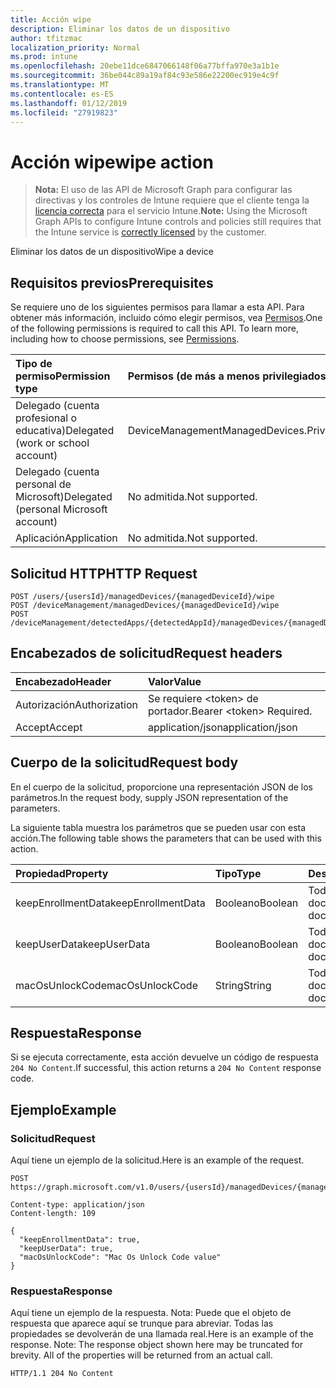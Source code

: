 ```yaml
---
title: Acción wipe
description: Eliminar los datos de un dispositivo
author: tfitzmac
localization_priority: Normal
ms.prod: intune
ms.openlocfilehash: 20ebe11dce6847066148f06a77bffa970e3a1b1e
ms.sourcegitcommit: 36be044c89a19af84c93e586e22200ec919e4c9f
ms.translationtype: MT
ms.contentlocale: es-ES
ms.lasthandoff: 01/12/2019
ms.locfileid: "27919823"
---
```

# <a name="wipe-action"></a><span data-ttu-id="6e256-103">Acción wipe</span><span class="sxs-lookup"><span data-stu-id="6e256-103">wipe action</span></span>

> <span data-ttu-id="6e256-104">**Nota:** El uso de las API de Microsoft Graph para configurar las directivas y los controles de Intune requiere que el cliente tenga la [licencia correcta](https://go.microsoft.com/fwlink/?linkid=839381) para el servicio Intune.</span><span class="sxs-lookup"><span data-stu-id="6e256-104">**Note:** Using the Microsoft Graph APIs to configure Intune controls and policies still requires that the Intune service is [correctly licensed](https://go.microsoft.com/fwlink/?linkid=839381) by the customer.</span></span>

<span data-ttu-id="6e256-105">Eliminar los datos de un dispositivo</span><span class="sxs-lookup"><span data-stu-id="6e256-105">Wipe a device</span></span>
## <a name="prerequisites"></a><span data-ttu-id="6e256-106">Requisitos previos</span><span class="sxs-lookup"><span data-stu-id="6e256-106">Prerequisites</span></span>
<span data-ttu-id="6e256-p101">Se requiere uno de los siguientes permisos para llamar a esta API. Para obtener más información, incluido cómo elegir permisos, vea [Permisos](/graph/permissions-reference).</span><span class="sxs-lookup"><span data-stu-id="6e256-p101">One of the following permissions is required to call this API. To learn more, including how to choose permissions, see [Permissions](/graph/permissions-reference).</span></span>

|<span data-ttu-id="6e256-109">Tipo de permiso</span><span class="sxs-lookup"><span data-stu-id="6e256-109">Permission type</span></span>|<span data-ttu-id="6e256-110">Permisos (de más a menos privilegiados)</span><span class="sxs-lookup"><span data-stu-id="6e256-110">Permissions (from most to least privileged)</span></span>|
|:---|:---|
|<span data-ttu-id="6e256-111">Delegado (cuenta profesional o educativa)</span><span class="sxs-lookup"><span data-stu-id="6e256-111">Delegated (work or school account)</span></span>|<span data-ttu-id="6e256-112">DeviceManagementManagedDevices.PriviligedOperation.All</span><span class="sxs-lookup"><span data-stu-id="6e256-112">DeviceManagementManagedDevices.PriviligedOperation.All</span></span>|
|<span data-ttu-id="6e256-113">Delegado (cuenta personal de Microsoft)</span><span class="sxs-lookup"><span data-stu-id="6e256-113">Delegated (personal Microsoft account)</span></span>|<span data-ttu-id="6e256-114">No admitida.</span><span class="sxs-lookup"><span data-stu-id="6e256-114">Not supported.</span></span>|
|<span data-ttu-id="6e256-115">Aplicación</span><span class="sxs-lookup"><span data-stu-id="6e256-115">Application</span></span>|<span data-ttu-id="6e256-116">No admitida.</span><span class="sxs-lookup"><span data-stu-id="6e256-116">Not supported.</span></span>|

## <a name="http-request"></a><span data-ttu-id="6e256-117">Solicitud HTTP</span><span class="sxs-lookup"><span data-stu-id="6e256-117">HTTP Request</span></span>
<!-- {
  "blockType": "ignored"
}
-->
``` http
POST /users/{usersId}/managedDevices/{managedDeviceId}/wipe
POST /deviceManagement/managedDevices/{managedDeviceId}/wipe
POST /deviceManagement/detectedApps/{detectedAppId}/managedDevices/{managedDeviceId}/wipe
```

## <a name="request-headers"></a><span data-ttu-id="6e256-118">Encabezados de solicitud</span><span class="sxs-lookup"><span data-stu-id="6e256-118">Request headers</span></span>
|<span data-ttu-id="6e256-119">Encabezado</span><span class="sxs-lookup"><span data-stu-id="6e256-119">Header</span></span>|<span data-ttu-id="6e256-120">Valor</span><span class="sxs-lookup"><span data-stu-id="6e256-120">Value</span></span>|
|:---|:---|
|<span data-ttu-id="6e256-121">Autorización</span><span class="sxs-lookup"><span data-stu-id="6e256-121">Authorization</span></span>|<span data-ttu-id="6e256-122">Se requiere &lt;token&gt; de portador.</span><span class="sxs-lookup"><span data-stu-id="6e256-122">Bearer &lt;token&gt; Required.</span></span>|
|<span data-ttu-id="6e256-123">Accept</span><span class="sxs-lookup"><span data-stu-id="6e256-123">Accept</span></span>|<span data-ttu-id="6e256-124">application/json</span><span class="sxs-lookup"><span data-stu-id="6e256-124">application/json</span></span>|

## <a name="request-body"></a><span data-ttu-id="6e256-125">Cuerpo de la solicitud</span><span class="sxs-lookup"><span data-stu-id="6e256-125">Request body</span></span>
<span data-ttu-id="6e256-126">En el cuerpo de la solicitud, proporcione una representación JSON de los parámetros.</span><span class="sxs-lookup"><span data-stu-id="6e256-126">In the request body, supply JSON representation of the parameters.</span></span>

<span data-ttu-id="6e256-127">La siguiente tabla muestra los parámetros que se pueden usar con esta acción.</span><span class="sxs-lookup"><span data-stu-id="6e256-127">The following table shows the parameters that can be used with this action.</span></span>

|<span data-ttu-id="6e256-128">Propiedad</span><span class="sxs-lookup"><span data-stu-id="6e256-128">Property</span></span>|<span data-ttu-id="6e256-129">Tipo</span><span class="sxs-lookup"><span data-stu-id="6e256-129">Type</span></span>|<span data-ttu-id="6e256-130">Descripción</span><span class="sxs-lookup"><span data-stu-id="6e256-130">Description</span></span>|
|:---|:---|:---|
|<span data-ttu-id="6e256-131">keepEnrollmentData</span><span class="sxs-lookup"><span data-stu-id="6e256-131">keepEnrollmentData</span></span>|<span data-ttu-id="6e256-132">Booleano</span><span class="sxs-lookup"><span data-stu-id="6e256-132">Boolean</span></span>|<span data-ttu-id="6e256-133">Todavía no documentado</span><span class="sxs-lookup"><span data-stu-id="6e256-133">Not yet documented</span></span>|
|<span data-ttu-id="6e256-134">keepUserData</span><span class="sxs-lookup"><span data-stu-id="6e256-134">keepUserData</span></span>|<span data-ttu-id="6e256-135">Booleano</span><span class="sxs-lookup"><span data-stu-id="6e256-135">Boolean</span></span>|<span data-ttu-id="6e256-136">Todavía no documentado</span><span class="sxs-lookup"><span data-stu-id="6e256-136">Not yet documented</span></span>|
|<span data-ttu-id="6e256-137">macOsUnlockCode</span><span class="sxs-lookup"><span data-stu-id="6e256-137">macOsUnlockCode</span></span>|<span data-ttu-id="6e256-138">String</span><span class="sxs-lookup"><span data-stu-id="6e256-138">String</span></span>|<span data-ttu-id="6e256-139">Todavía no documentado</span><span class="sxs-lookup"><span data-stu-id="6e256-139">Not yet documented</span></span>|



## <a name="response"></a><span data-ttu-id="6e256-140">Respuesta</span><span class="sxs-lookup"><span data-stu-id="6e256-140">Response</span></span>
<span data-ttu-id="6e256-141">Si se ejecuta correctamente, esta acción devuelve un código de respuesta `204 No Content`.</span><span class="sxs-lookup"><span data-stu-id="6e256-141">If successful, this action returns a `204 No Content` response code.</span></span>

## <a name="example"></a><span data-ttu-id="6e256-142">Ejemplo</span><span class="sxs-lookup"><span data-stu-id="6e256-142">Example</span></span>
### <a name="request"></a><span data-ttu-id="6e256-143">Solicitud</span><span class="sxs-lookup"><span data-stu-id="6e256-143">Request</span></span>
<span data-ttu-id="6e256-144">Aquí tiene un ejemplo de la solicitud.</span><span class="sxs-lookup"><span data-stu-id="6e256-144">Here is an example of the request.</span></span>
``` http
POST https://graph.microsoft.com/v1.0/users/{usersId}/managedDevices/{managedDeviceId}/wipe

Content-type: application/json
Content-length: 109

{
  "keepEnrollmentData": true,
  "keepUserData": true,
  "macOsUnlockCode": "Mac Os Unlock Code value"
}
```

### <a name="response"></a><span data-ttu-id="6e256-145">Respuesta</span><span class="sxs-lookup"><span data-stu-id="6e256-145">Response</span></span>
<span data-ttu-id="6e256-p102">Aquí tiene un ejemplo de la respuesta. Nota: Puede que el objeto de respuesta que aparece aquí se trunque para abreviar. Todas las propiedades se devolverán de una llamada real.</span><span class="sxs-lookup"><span data-stu-id="6e256-p102">Here is an example of the response. Note: The response object shown here may be truncated for brevity. All of the properties will be returned from an actual call.</span></span>
``` http
HTTP/1.1 204 No Content
```



